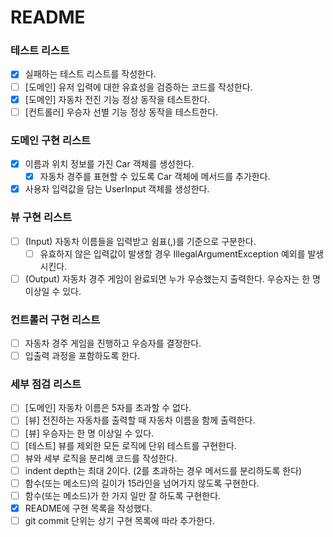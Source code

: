 # README

### 테스트 리스트
- [X] 실패하는 테스트 리스트를 작성한다.
- [ ] [도메인] 유저 입력에 대한 유효성을 검증하는 코드를 작성한다. 
- [X] [도메인] 자동차 전진 기능 정상 동작을 테스트한다.
- [ ] [컨트롤러] 우승자 선별 기능 정상 동작을 테스트한다.

### 도메인 구현 리스트
- [X] 이름과 위치 정보를 가진 Car 객체를 생성한다.
  - [X] 자동차 경주를 표현할 수 있도록  Car 객체에 메서드를 추가한다.
- [X] 사용자 입력값을 담는 UserInput 객체를 생성한다.

### 뷰 구현 리스트
- [ ] (Input) 자동차 이름들을 입력받고 쉼표(,)를 기준으로 구분한다.
    - [ ] 유효하지 않은 입력값이 발생할 경우 IllegalArgumentException 예외를 발생시킨다.
- [ ] (Output) 자동차 경주 게임이 완료되면 누가 우승했는지 출력한다. 우승자는 한 명 이상일 수 있다.

### 컨트롤러 구현 리스트
- [ ] 자동차 경주 게임을 진행하고 우승자를 결정한다. 
- [ ] 입출력 과정을 포함하도록 한다.

### 세부 점검 리스트
- [ ] [도메인] 자동차 이름은 5자를 초과할 수 없다.
- [ ] [뷰] 전진하는 자동차를 출력할 때 자동차 이름을 함께 출력한다.
- [ ] [뷰] 우승자는 한 명 이상일 수 있다.
- [ ] [테스트] 뷰를 제외한 모든 로직에 단위 테스트를 구현한다.
- [ ] 뷰와 세부 로직을 분리해 코드를 작성한다. 
- [ ] indent depth는 최대 2이다. (2를 초과하는 경우 메서드를 분리하도록 한다)
- [ ] 함수(또는 메소드)의 길이가 15라인을 넘어가지 않도록 구현한다.
- [ ] 함수(또는 메소드)가 한 가지 일만 잘 하도록 구현한다.
- [X] README에 구현 목록을 작성했다.
- [ ] git commit 단위는 상기 구현 목록에 따라 추가한다.